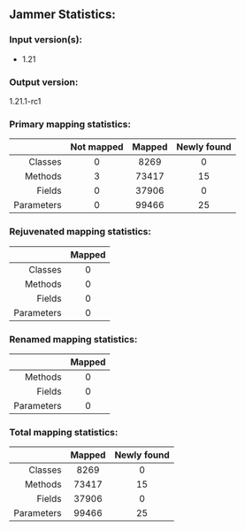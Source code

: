 Jammer Statistics:
------------------
### Input version(s):
- 1.21
### Output version:
1.21.1-rc1
### Primary mapping statistics:
|            | Not mapped | Mapped | Newly found |
| ----------:|:----------:|:------:|:-----------:|
|    Classes |     0      |  8269  |      0      |
|    Methods |     3      | 73417  |     15      |
|     Fields |     0      | 37906  |      0      |
| Parameters |     0      | 99466  |     25      |
### Rejuvenated mapping statistics:
|            | Mapped |
| ----------:|:------:|
|    Classes |   0    |
|    Methods |   0    |
|     Fields |   0    |
| Parameters |   0    |
### Renamed mapping statistics:
|            | Mapped |
| ----------:|:------:|
|    Methods |   0    |
|     Fields |   0    |
| Parameters |   0    |
### Total mapping statistics:
|            | Mapped | Newly found |
| ----------:|:------:|:-----------:|
|    Classes |  8269  |      0      |
|    Methods | 73417  |     15      |
|     Fields | 37906  |      0      |
| Parameters | 99466  |     25      |
